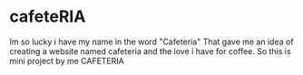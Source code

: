 # cafeteRIA
Im so lucky i have my name in the word "Cafeteria"
That gave me an idea of creating a website named cafeteria and the love i have for coffee.
So this is mini project by me CAFETERIA
